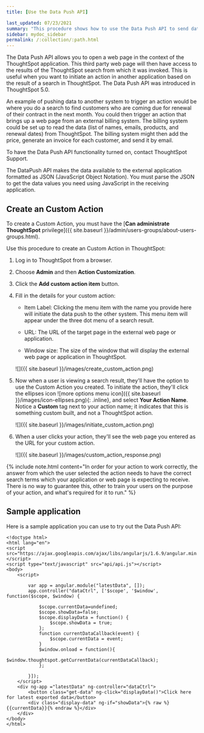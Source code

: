 ```yaml
---
title: [Use the Data Push API]

last_updated: 07/23/2021
summary: "This procedure shows how to use the Data Push API to send data from ThoughtSpot to another application."
sidebar: mydoc_sidebar
permalink: /:collection/:path.html
---
```

The Data Push API allows you to open a web page in the context of the ThoughtSpot application. This third party web page will then have access to the results of the ThoughtSpot search from which it was invoked. This is useful when you want to initiate an action in another application based on the result of a search in ThoughtSpot. The Data Push API was introduced in ThoughtSpot 5.0.

An example of pushing data to another system to trigger an action would be where you do a search to find customers who are coming due for renewal of their contract in the next month. You could then trigger an action that brings up a web page from an external billing system. The billing system could be set up to read the data (list of names, emails, products, and renewal dates) from ThoughtSpot. The billing system might then add the price, generate an invoice for each customer, and send it by email.

To have the Data Push API functionality turned on, contact ThoughtSpot Support.

The DataPush API makes the data available to the external application formatted as JSON (JavaScript Object Notation). You must parse the JSON to get the data values you need using JavaScript in the receiving application.

## Create an Custom Action

To create a Custom Action, you must have the [**Can administrate ThoughtSpot** privilege]({{ site.baseurl }}/admin/users-groups/about-users-groups.html).

Use this procedure to create an Custom Action in ThoughtSpot:

1. Log in to ThoughtSpot from a browser.

2. Choose **Admin** and then **Action Customization**.

3. Click the **Add custom action item** button.

4. Fill in the details for your custom action:

   * Item Label: Clicking the menu item with the name you provide here will initiate the data push to the other system. This menu item will appear under the three dot menu of a search result.

   * URL: The URL of the target page in the external web page or application.

   * Window size: The size of the window that will display the external web page or application in ThoughtSpot.

   ![]({{ site.baseurl }}/images/create_custom_action.png)

5. Now when a user is viewing a search result, they'll have the option to use the Custom Action you created. To initiate the action, they'll click the ellipses icon
![more options menu icon]({{ site.baseurl }}/images/icon-ellipses.png){: .inline}, and select **Your Action Name**. Notice a **Custom** tag next to your action name; it indicates that this is something custom built, and not a ThoughtSpot action.

   ![]({{ site.baseurl }}/images/initiate_custom_action.png)

6. When a user clicks your action, they'll see the web page you entered as the URL for your custom action.

   ![]({{ site.baseurl }}/images/custom_action_response.png)

{% include note.html content="In order for your action to work correctly, the answer from which the user selected the action needs to have the correct search terms which your application or web page is expecting to receive. There is no way to guarantee this, other to train your users on the purpose of your action, and what's required for it to run." %}

## Sample application

Here is a sample application you can use to try out the Data Push API:

```
<!doctype html>
<html lang="en">
<script src="https://ajax.googleapis.com/ajax/libs/angularjs/1.6.9/angular.min.js"></script>
<script type="text/javascript" src="api/api.js"></script>
<body>
    <script>

        var app = angular.module("latestData", []);
        app.controller("dataCtrl", ['$scope', '$window', function($scope, $window) {

            $scope.currentData=undefined;
            $scope.showData=false;
            $scope.displayData = function() {
                $scope.showData = true;
            };
            function currentDataCallback(event) {
                $scope.currentData = event;
            }
            $window.onload = function(){
                $window.thoughtspot.getCurrentData(currentDataCallback);
            };

        }]);
    </script>
    <div ng-app ="latestData" ng-controller="dataCtrl">
        <button class="get-data" ng-click="displayData()">Click here for latest exported data</button>
        <div class="display-data" ng-if="showData">{% raw %}{{currentData}}{% endraw %}</div>
    </div>
</body>
</html>

```
